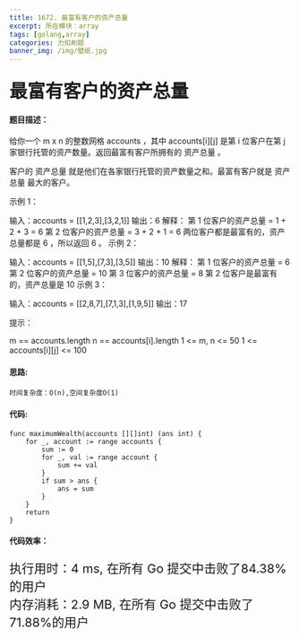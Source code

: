 ```yaml
---
title: 1672. 最富有客户的资产总量
excerpt: 所在模块：array
tags: [golang,array]
categories: 力扣刷题
banner_img: /img/壁纸.jpg
---
```


### <font size=6px>最富有客户的资产总量</font>

#### 题目描述：

给你一个 m x n 的整数网格 accounts ，其中 accounts[i][j] 是第 i 位客户在第 j 家银行托管的资产数量。返回最富有客户所拥有的 资产总量 。

客户的 资产总量 就是他们在各家银行托管的资产数量之和。最富有客户就是 资产总量 最大的客户。

 

示例 1：

输入：accounts = [[1,2,3],[3,2,1]]
输出：6
解释：
第 1 位客户的资产总量 = 1 + 2 + 3 = 6
第 2 位客户的资产总量 = 3 + 2 + 1 = 6
两位客户都是最富有的，资产总量都是 6 ，所以返回 6 。
示例 2：

输入：accounts = [[1,5],[7,3],[3,5]]
输出：10
解释：
第 1 位客户的资产总量 = 6
第 2 位客户的资产总量 = 10 
第 3 位客户的资产总量 = 8
第 2 位客户是最富有的，资产总量是 10
示例 3：

输入：accounts = [[2,8,7],[7,1,3],[1,9,5]]
输出：17


提示：

m == accounts.length
n == accounts[i].length
1 <= m, n <= 50
1 <= accounts[i][j] <= 100

#### 思路:

```
时间复杂度：O(n),空间复杂度O(1)
```



#### 代码:

```golang
func maximumWealth(accounts [][]int) (ans int) {
    for _, account := range accounts {
        sum := 0
        for _, val := range account {
            sum += val
        }
        if sum > ans {
            ans = sum
        }
    }
    return
}
```

#### 代码效率：

<p class="note note-primary"; style="font-size:22px">
   执行用时：4 ms, 在所有 Go 提交中击败了84.38%的用户<br>
   内存消耗：2.9 MB, 在所有 Go 提交中击败了71.88%的用户
</p>



